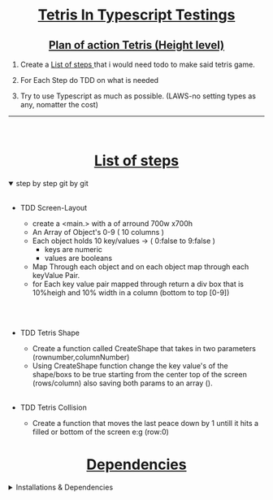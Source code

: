 
<h1 align="center"> <u> Tetris In Typescript Testings</u> </h1>

<h2 align="center"> <u> Plan of action Tetris (Height level) </u> </h2>

1. Create a <u> List of steps </u> that i would need todo to make said tetris game.

2. For Each Step do TDD on what is needed

4. Try to use Typescript as much as possible.
 (LAWS-no setting types as any, nomatter the cost)

---
<br>
<h1 align="center"> <u> List of steps </u> </h1>

 <details open>
<summary> step by step git by git </summary>
<br>

- TDD Screen-Layout
  - create a <main.> with a of arround 700w x700h
  - An Array of Object's 0-9  ( 10 columns )
  - Each object holds 10 key/values -> ( 0:false to 9:false )
    - keys are numeric 
    - values are booleans
  - Map Through each object and on each object map through each keyValue Pair.
  - for Each key value pair mapped through return a div box that is 10%heigh and 10% width in a column (bottom to top [0-9])


  <br><br>
- TDD Tetris Shape 
  - Create a function called CreateShape that takes in two parameters (rownumber,columnNumber)
  - Using CreateShape function change the key value's of the shape/boxs to be true starting from the center top of the screen (rows/column) also saving both params to an array ().
  <br><br>

- TDD Tetris Collision
  - Create a function that moves the last peace down by 1 untill it hits a filled or bottom of the screen e:g (row:0)

</details>


<h1 align="center"> <u> Dependencies </u> </h1>

 <details >
<summary> Installations & Dependencies </summary>
<br>

- StoryBook

</details>

